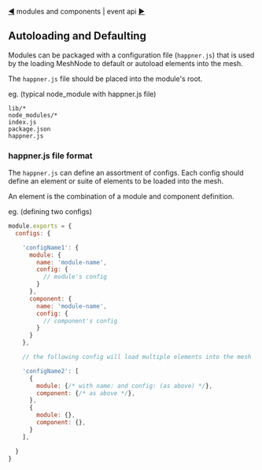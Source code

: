 [&#9664;](modules.md) modules and components | event api [&#9654;](event.md)

## Autoloading and Defaulting

Modules can be packaged with a configuration file (`happner.js`) that is used by the loading MeshNode to default or autoload elements into the mesh.

The `happner.js` file should be placed into the module's root.

eg. (typical node_module with happner.js file)

```
lib/*
node_modules/*
index.js
package.json
happner.js
```

### happner.js file format

The `happner.js` can define an assortment of configs. Each config should define an element or suite of elements to be loaded into the mesh.

An element is the combination of a module and component definition.  

eg. (defining two configs)

```javascript
module.exports = {
  configs: {

    'configName1': {
      module: {
        name: 'module-name',
        config: {
          // module's config
        }
      },
      component: {
        name: 'module-name',
        config: {
          // component's config
        }
      }
    },

    // the following config will load multiple elements into the mesh

    'configName2': [
      {
        module: {/* with name: and config: (as above) */},
        component: {/* as above */},
      }, 
      {
        module: {},
        component: {},
      }
    ],

  }
}
```
